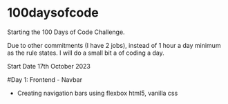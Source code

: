 # 100daysofcode

Starting the 100 Days of Code Challenge.

Due to other commitments (I have 2 jobs), instead of 1 hour a day minimum as the rule states. I will do a small bit a of coding a day.

Start Date 17th October 2023

#Day 1: Frontend - Navbar
- Creating navigation bars using flexbox
    html5, vanilla css